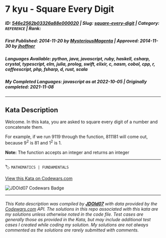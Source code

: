 # 7 kyu - Square Every Digit

##### **ID**: [546e2562b03326a88e000020](https://www.codewars.com/kata/546e2562b03326a88e000020) | **Slug**: [square-every-digit](https://www.codewars.com/kata/546e2562b03326a88e000020) | **Category**: `REFERENCE` | **Rank**: <span style="color:white">7 kyu</span>

##### **First Published**: 2014-11-20 ***by*** [MysteriousMagenta](https://www.codewars.com/users/MysteriousMagenta) | **Approved**: 2014-11-30 ***by*** [jhoffner](https://www.codewars.com/users/jhoffner)

##### **Languages Available**: python, java, javascript, ruby, haskell, csharp, crystal, typescript, elm, julia, prolog, swift, elixir, c, nasm, cobol, cpp, r, coffeescript, php, fsharp, d, rust, scala

##### **My Completed Languages**: javascript ***as at*** 2022-10-05 | **Originally completed**: 2021-11-08

---

## Kata Description


Welcome. In this kata, you are asked to square every digit of a number and concatenate them.



For example, if we run 9119 through the function, 811181 will come out, because 9<sup>2</sup> is 81 and 1<sup>2</sup> is 1.



**Note:** The function accepts an integer and returns an integer



---


🏷 `MATHEMATICS | FUNDAMENTALS`


[View this Kata on Codewars.com](https://www.codewars.com/kata/546e2562b03326a88e000020)

![](https://www.codewars.com/users/jdold07/badges/large "JDOld07 Codewars Badge")

---

###### *This Kata description was compiled by [**JDOld07**](https://tpstech.dev) with data provided by the [Codewars.com](https://www.codewars.com) API.  The solutions in this repo associated with this kata are my solutions unless otherwise noted in the code file.  Test cases are generally those as provided in the Kata, but may include additional test cases I created while coding my solution.  My solutions are not always commented as the solutions are rarely submitted with comments.*
